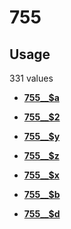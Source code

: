 # 755

## Usage

331 values

-   **[755\_\_$a](../../tags/755/755__a-1.md)**  

-   **[755\_\_$2](../../tags/755/755__2-2.md)**  

-   **[755\_\_$y](../../tags/755/755__y-3.md)**  

-   **[755\_\_$z](../../tags/755/755__z-4.md)**  

-   **[755\_\_$x](../../tags/755/755__x-5.md)**  

-   **[755\_\_$b](../../tags/755/755__b-6.md)**  

-   **[755\_\_$d](../../tags/755/755__d-7.md)**  



